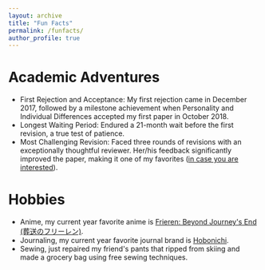 ```yaml
---
layout: archive
title: "Fun Facts"
permalink: /funfacts/
author_profile: true
---
```


Academic Adventures
======
- First Rejection and Acceptance: My first rejection came in December 2017, followed by a milestone achievement when Personality and Individual Differences accepted my first paper in October 2018.
- Longest Waiting Period: Endured a 21-month wait before the first revision, a true test of patience. 
- Most Challenging Revision: Faced three rounds of revisions with an exceptionally thoughtful reviewer. Her/his feedback significantly improved the paper, making it one of my favorites ([in case you are interested](https://link.springer.com/article/10.1007/s10902-019-00192-w)).

Hobbies
======
- Anime, my current year favorite anime is [Frieren: Beyond Journey's End (葬送のフリーレン)](https://frieren-anime.jp/).
- Journaling, my current year favorite journal brand is [Hobonichi](https://www.1101.com/store/techo/en/).
- Sewing, just repaired my friend's pants that ripped from skiing and made a grocery bag using free sewing techniques.
